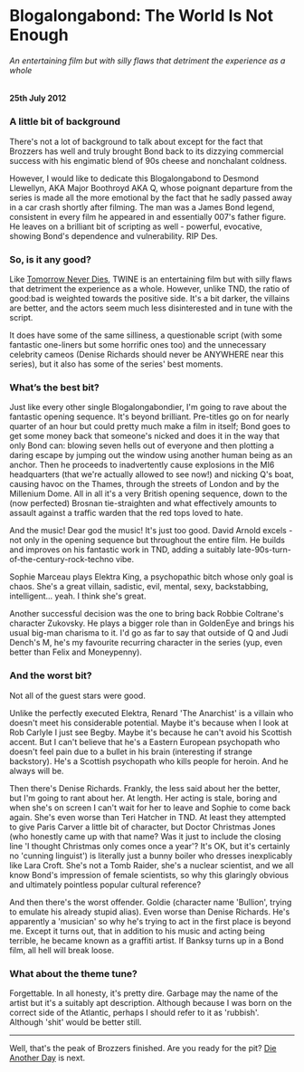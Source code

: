 # Blogalongabond: The World Is Not Enough

###### An entertaining film but with silly flaws that detriment the experience as a whole 

#### 25th July 2012

### A little bit of background

There's not a lot of background to talk about except for the fact that Brozzers has well and truly brought Bond back to its dizzying commercial success with his engimatic blend of 90s cheese and nonchalant coldness.

However, I would like to dedicate this Blogalongabond to Desmond Llewellyn, AKA Major Boothroyd AKA Q, whose poignant departure from the series is made all the more emotional by the fact that he sadly passed away in a car crash shortly after filming. The man was a James Bond legend, consistent in every film he appeared in and essentially 007's father figure. He leaves on a brilliant bit of scripting as well - powerful, evocative, showing Bond's dependence and vulnerability. RIP Des.

### So, is it any good?

Like [Tomorrow Never Dies](/blogalongabond/tomorrow-never-dies), TWINE is an entertaining film but with silly flaws that detriment the experience as a whole. However, unlike TND, the ratio of good:bad is weighted towards the positive side. It's a bit darker, the villains are better, and the actors seem much less disinterested and in tune with the script.

It does have some of the same silliness, a questionable script (with some fantastic one-liners but some horrific ones too) and the unnecessary celebrity cameos (Denise Richards should never be ANYWHERE near this series), but it also has some of the series' best moments.

### What’s the best bit?

Just like every other single Blogalongabondier, I'm going to rave about the fantastic opening sequence. It's beyond brilliant. Pre-titles go on for nearly quarter of an hour but could pretty much make a film in itself; Bond goes to get some money back that someone's nicked and does it in the way that only Bond can: blowing seven hells out of everyone and then plotting a daring escape by jumping out the window using another human being as an anchor. Then he proceeds to inadvertently cause explosions in the MI6 headquarters (that we're actually allowed to see now!) and nicking Q's boat, causing havoc on the Thames, through the streets of London and by the Millenium Dome. All in all it's a very British opening sequence, down to the (now perfected) Brosnan tie-straighten and what effectively amounts to assault against a traffic warden that the red tops loved to hate.

And the music! Dear god the music! It's just too good. David Arnold excels - not only in the opening sequence but throughout the entire film. He builds and improves on his fantastic work in TND, adding a suitably late-90s-turn-of-the-century-rock-techno vibe.

Sophie Marceau plays Elektra King, a psychopathic bitch whose only goal is chaos. She's a great villain, sadistic, evil, mental, sexy, backstabbing, intelligent... yeah. I think she's great.

Another successful decision was the one to bring back Robbie Coltrane's character Zukovsky. He plays a bigger role than in GoldenEye and brings his usual big-man charisma to it. I'd go as far to say that outside of Q and Judi Dench's M, he's my favourite recurring character in the series (yup, even better than Felix and Moneypenny).

### And the worst bit?

Not all of the guest stars were good.

Unlike the perfectly executed Elektra, Renard 'The Anarchist' is a villain who doesn't meet his considerable potential. Maybe it's because when I look at Rob Carlyle I just see Begby. Maybe it's because he can't avoid his Scottish accent. But I can't believe that he's a Eastern European psychopath who doesn't feel pain due to a bullet in his brain (interesting if strange backstory). He's a Scottish psychopath who kills people for heroin. And he always will be.

Then there's Denise Richards. Frankly, the less said about her the better, but I'm going to rant about her. At length. Her acting is stale, boring and when she's on screen I can't wait for her to leave and Sophie to come back again. She's even worse than Teri Hatcher in TND. At least they attempted to give Paris Carver a little bit of character, but Doctor Christmas Jones (who honestly came up with that name? Was it just to include the closing line 'I thought Christmas only comes once a year'? It's OK, but it's certainly no 'cunning linguist') is literally just a bunny boiler who dresses inexplicably like Lara Croft. She's not a Tomb Raider, she's a nuclear scientist, and we all know Bond's impression of female scientists, so why this glaringly obvious and ultimately pointless popular cultural reference?

And then there's the worst offender. Goldie (character name 'Bullion', trying to emulate his already stupid alias). Even worse than Denise Richards. He's apparently a 'musician' so why he's trying to act in the first place is beyond me. Except it turns out, that in addition to his music and acting being terrible, he became known as a graffiti artist. If Banksy turns up in a Bond film, all hell will break loose.

### What about the theme tune?

Forgettable. In all honesty, it's pretty dire. Garbage may the name of the artist but it's a suitably apt description. Although because I was born on the correct side of the Atlantic, perhaps I should refer to it as 'rubbish'. Although 'shit' would be better still.

---

Well, that's the peak of Brozzers finished. Are you ready for the pit? [Die Another Day](/blogalongabond/die-another-day) is next.